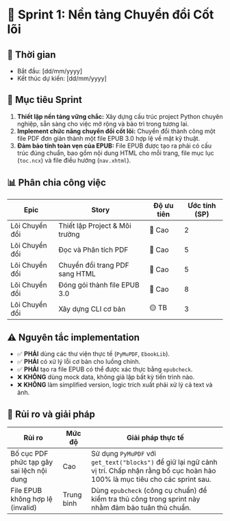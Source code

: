 # 🎯 Sprint 1: Nền tảng Chuyển đổi Cốt lõi

## 📅 Thời gian
- Bắt đầu: [dd/mm/yyyy]
- Kết thúc dự kiến: [dd/mm/yyyy]

## 🎯 Mục tiêu Sprint
1. **Thiết lập nền tảng vững chắc:** Xây dựng cấu trúc project Python chuyên nghiệp, sẵn sàng cho việc mở rộng và bảo trì trong tương lai.
2. **Implement chức năng chuyển đổi cốt lõi:** Chuyển đổi thành công một file PDF đơn giản thành một file EPUB 3.0 hợp lệ về mặt kỹ thuật.
3. **Đảm bảo tính toàn vẹn của EPUB:** File EPUB được tạo ra phải có cấu trúc đúng chuẩn, bao gồm nội dung HTML cho mỗi trang, file mục lục (`toc.ncx`) và file điều hướng (`nav.xhtml`).

## 📊 Phân chia công việc
| Epic | Story | Độ ưu tiên | Ước tính (SP) |
|------|-------|------------|----------|
| Lõi Chuyển đổi | Thiết lập Project & Môi trường | 🔴 Cao | 2 |
| Lõi Chuyển đổi | Đọc và Phân tích PDF | 🔴 Cao | 5 |
| Lõi Chuyển đổi | Chuyển đổi trang PDF sang HTML | 🔴 Cao | 5 |
| Lõi Chuyển đổi | Đóng gói thành file EPUB 3.0 | 🔴 Cao | 8 |
| Lõi Chuyển đổi | Xây dựng CLI cơ bản | 🟡 TB | 3 |

## ⚠️ Nguyên tắc implementation
- ✅ **PHẢI** dùng các thư viện thực tế (`PyMuPDF`, `EbookLib`).
- ✅ **PHẢI** có xử lý lỗi cơ bản cho luồng chính.
- ✅ **PHẢI** tạo ra file EPUB có thể được xác thực bằng `epubcheck`.
- ❌ **KHÔNG** dùng mock data, không giả lập bất kỳ tiến trình nào.
- ❌ **KHÔNG** làm simplified version, logic trích xuất phải xử lý cả text và ảnh.

## 🚨 Rủi ro và giải pháp
| Rủi ro | Mức độ | Giải pháp thực tế |
|--------|--------|-------------------|
| Bố cục PDF phức tạp gây sai lệch nội dung | Cao | Sử dụng `PyMuPDF` với `get_text("blocks")` để giữ lại ngữ cảnh vị trí. Chấp nhận rằng bố cục hoàn hảo 100% là mục tiêu cho các sprint sau. |
| File EPUB không hợp lệ (invalid) | Trung bình | Dùng `epubcheck` (công cụ chuẩn) để kiểm tra thủ công trong sprint này nhằm đảm bảo tuân thủ chuẩn. | 